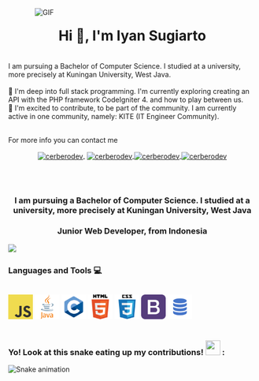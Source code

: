 <img align="right" width="450px" alt="GIF" src="https://github.com/IyanSugiarto18/IyanSugiarto18/assets/104921316/916bc641-e233-4b33-bc47-75d986e317f9" />

<h1 align="center">Hi 👋, I'm Iyan Sugiarto</h1>
<br> I am pursuing a Bachelor of Computer Science. I studied at a university, more precisely at Kuningan University, West Java. <br>
<br> 🔭 I'm deep into full stack programming. I'm currently exploring creating an API with the PHP framework CodeIgniter 4. and how to play between us.
<br> 🌱 I'm excited to contribute, to be part of the community. I am currently active in one community, namely: KITE (IT Engineer Community).

<br> For more info you can contact me 
<p align="center">
   <a href="https://www.linkedin.com/in/iyan-sugiarto-b46797261/" target="_blank" style='margin-right:4px'>
    <img align="center" src="https://cdn.jsdelivr.net/npm/simple-icons@3.0.1/icons/linkedin.svg" alt="cerberodev" width="48px" height="48px" />
  </a>
  <a href="https://twitter.com/IyanSugiarto1" target="_blank">
    <img align="center" src="https://cdn.jsdelivr.net/npm/simple-icons@3.0.1/icons/twitter.svg" alt="cerberodev" width="48px" height="48px" />
  </a>
  <a href="https://www.facebook.com/iyan.sugiarto.12" target="_blank">
    <img align="center" src="https://cdn.jsdelivr.net/npm/simple-icons@3.0.1/icons/facebook.svg" alt="cerberodev" width="48px" height="48px" />
  </a>
  <a href="https://www.instagram.com/panggilsajaisu/" target="_blank">
    <img align="center" src="https://cdn.jsdelivr.net/npm/simple-icons@3.0.1/icons/instagram.svg" alt="cerberodev" width="48px" height="48px" />
  </a>
</p>
<br>
<br>

<h3 align="center">I am pursuing a Bachelor of Computer Science. I studied at a university, more precisely at Kuningan University, West Java</h3>
<h3 align="center">Junior Web Developer, from Indonesia</h3>


<img width="60%" src="https://github-readme-stats.vercel.app/api?username=IyanSugiarto18&show_icons=true&theme=tokyonight" />

### Languages and Tools :computer:

<br/>
<code><img height="50" src="https://raw.githubusercontent.com/github/explore/80688e429a7d4ef2fca1e82350fe8e3517d3494d/topics/javascript/javascript.png"></code>
<code><img height="50" src="https://raw.githubusercontent.com/github/explore/80688e429a7d4ef2fca1e82350fe8e3517d3494d/topics/java/java.png"></code>
<code><img height="50" src="https://raw.githubusercontent.com/github/explore/80688e429a7d4ef2fca1e82350fe8e3517d3494d/topics/c/c.png"></code>
<code><img height="50" src="https://raw.githubusercontent.com/github/explore/80688e429a7d4ef2fca1e82350fe8e3517d3494d/topics/html/html.png"></code>
<code><img height="50" src="https://raw.githubusercontent.com/github/explore/80688e429a7d4ef2fca1e82350fe8e3517d3494d/topics/css/css.png"></code>
<code><img height="50" src="https://raw.githubusercontent.com/github/explore/80688e429a7d4ef2fca1e82350fe8e3517d3494d/topics/bootstrap/bootstrap.png"></code>
<code><img height="50" src="https://raw.githubusercontent.com/github/explore/80688e429a7d4ef2fca1e82350fe8e3517d3494d/topics/sql/sql.png"></code><br/>
<br/>

### Yo! Look at this snake eating up my contributions! <img src= "https://c.tenor.com/BczFoyx41WoAAAAj/swallowed-the-mighty-ones.gif" width= "30" height= "30">  :
![Snake animation](https://github.com/IyanSugiarto18/IyanSugiarto18/blob/output/github-contribution-grid-snake.svg)

